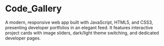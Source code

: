 # Code_Gallery
A modern, responsive web app built with JavaScript, HTML5, and CSS3, presenting developer portfolios in an elegant feed. It features interactive project cards with image sliders, dark/light theme switching, and dedicated developer pages.
